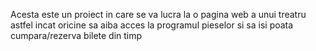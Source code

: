 Acesta este un proiect in care se va lucra la o pagina web a unui treatru astfel incat oricine sa aiba acces la programul pieselor si sa isi poata cumpara/rezerva bilete din timp